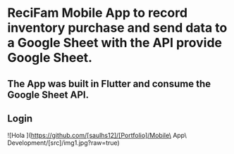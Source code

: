 # ReciFam Mobile App to record inventory purchase and send data to a Google Sheet with the API provide Google Sheet.
## The App was built in Flutter and consume the Google Sheet API. 

## Login

![Hola ](https://github.com/[saulhs12]/[Portfolio]/Mobile\ App\ Development/[src]/img1.jpg?raw=true)
